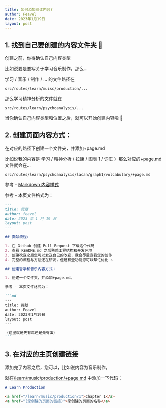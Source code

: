 ```yaml
---
title: 如何添加阅读内容?
author: Feavel
date: 2023年1月19日
layout: post
---
```


## 1. 找到自己要创建的内容文件夹 📁

创建之前，你得确认自己内容类型

比如说要是要写关于学习音乐制作，那么...

学习 / 音乐 / 制作 / ... 的文件路径在

```
src/routes/learn/muisc/production/...
```

那么学习精神分析的文件就在

```
src/routes/learn/psychoanalysis/...
```

当你确认自己内容类型和位置之后，就可以开始创建内容啦 🎉

## 2. 创建页面内容方式：

在对应的路径下创建一个文件夹，并添加+page.md

比如说我的内容是 学习 / 精神分析 / 拉康 / 图表 1 / 词汇 ）那么对应的+page.md 文件就会在...

```
src/routes/learn/psychoanalysis/lacan/graph1/volcabulary/+page.md
```

参考 - [Markdown 内容样式](/community/guide/markdownDemo)

参考 - 本页文件格式为：

````md
---
title: 贡献
author: feavel
date: 2023 年 1 月 19 日
layout: post
---

## 贡献流程:

1. 在 Github 创建 Pull Request 下载这个代码
2. 查看 README.md 之后熟悉工程结构和开发环境
3. 创建改变之后您可以发送自己的改变，我会尽量查看您的创作
4. 完整的流程与方法还在研发，但是有些功能您可以帮忙优化 ⚠️

## 创建哲学和音乐内容方式：

1. 创建一个文件夹，并添加+page.md。

参考 - 本页文件格式为：

```md
---
title: 贡献
author: Feavel
date: 2023年1月19日
layout: post
---

（这里就是先有鸡还是先有蛋）
```
````

## 3. 在对应的主页创建链接

添加完了内容之后，您可以，比如说内容为音乐制作，

就在[/learn/music/production/+page.md](/learn/music/production) 中添加一下代码：

```md
# Learn Production

<a href="/learn/music/production/1">Chapter 1</a>
<a href="(您创建的页面的链接)">您创建的页面的名称</a>
```
